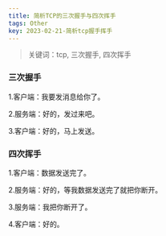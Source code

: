 ```yaml
---
title: 简析TCP的三次握手与四次挥手
tags: Other
key: 2023-02-21-简析tcp握手挥手
---
```

> 关键词：tcp, 三次握手, 四次挥手

### 三次握手

1.客户端：我要发消息给你了。

2.服务端：好的，发过来吧。

3.客户端：好的，马上发送。


### 四次挥手

1.客户端：数据发送完了。

2.服务端：好的，等我数据发送完了就把你断开。

3.服务端：我把你断开了。

4.客户端：好的。


